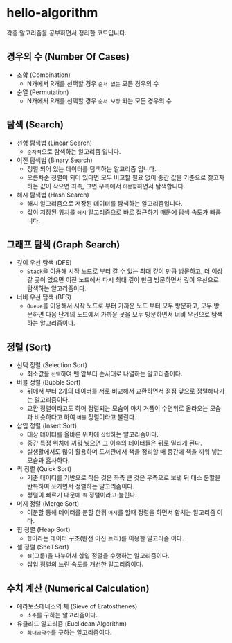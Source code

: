 # hello-algorithm 
각종 알고리즘을 공부하면서 정리한 코드입니다.

## 경우의 수 (Number Of Cases)
- 조합 (Combination)
    - N개에서 R개를 선택할 경우 `순서 없는` 모든 경우의 수
- 순열 (Permutation)
    - N개에서 R개를 선택할 경우 `순서 보장` 되는 모든 경우의 수

## 탐색 (Search)
- 선형 탐색법 (Linear Search)
    - `순차적`으로 탐색하는 알고리즘 입니다.
- 이진 탐색법 (Binary Search)
    - 정렬 되어 있는 데이터를 탐색하는 알고리즘 입니다.
    - 오름차순 정렬이 되어 있다면 모두 비교할 필요 없이 중간 값을 기준으로 찾고자 하는 값이 작으면 좌측, 크면 우측에서 `이분할`하면서 탐색합니다.
- 해시 탐색법 (Hash Search)
    - 해시 알고리즘으로 저장된 데이터를 탐색하는 알고리즘입니다.
    - 값이 저장된 위치를 `해시` 알고리즘으로 바로 접근하기 때문에 탐색 속도가 빠릅니다.

## 그래프 탐색 (Graph Search)
- 깊이 우선 탐색 (DFS)
    - `Stack`을 이용해 시작 노드로 부터 갈 수 있는 최대 깊이 만큼 방문하고, 더 이상 갈 곳이 없으면 이전 노드에서 다시 최대 깊이 만큼 방문하면서 깊이 우선으로 탐색하는 알고리즘이다.
- 너비 우선 탑색 (BFS)
    - `Queue`를 이용해서 시작 노드로 부터 가까운 노드 부터 모두 방문하고, 모두 방문하면 다음 단계의 노드에서 가까운 곳을 모두 방문하면서 너비 우선으로 탐색하는 알고리즘이다.
    
## 정렬 (Sort)
- 선택 정렬 (Selection Sort)
    - 최소값을 `선택`하여 맨 앞부터 순서대로 나열하는 알고리즘이다.
- 버블 정렬 (Bubble Sort)
    - 뒤에서 부터 2개의 데이터를 서로 비교해서 교환하면서 점점 앞으로 정렬해나가는 알고리즘이다.
    - 교환 정렬이라고도 하며 정렬되는 모습이 마치 거품이 수면위로 올라오는 모습과 비슷하다고 하여 `버블` 정렬이라고 불린다.
- 삽입 정렬 (Insert Sort)
    - 대상 데이터를 올바른 위치에 `삽입`하는 알고리즘이다.
    - 중간 특정 위치에 끼워 넣으면 그 이후의 데이터들은 뒤로 밀리게 된다.
    - 실생활에서도 많이 활용하며 도서관에서 책을 정리할 때 중간에 책을 끼워 넣는 모습과 흡사하다.  
- 퀵 정렬 (Quick Sort)
    - 기준 데이터를 기반으로 작은 것은 좌측 큰 것은 우측으로 보낸 뒤 대소 분할을 반복하여 쪼개면서 정렬하는 알고리즘이다.
    - 정렬이 빠르기 때문에 `퀵` 정렬이라고 불린다.
- 머지 정렬 (Merge Sort)
    - 이분할 통해 데이터를 분할 한뒤 `머지`를 할때 정렬을 하면서 합치는 알고리즘 이다. 
- 힙 정렬 (Heap Sort)
    - `힙`이라는 데이터 구조(완전 이진 트리)를 이용한 알고리즘 이다.
- 셸 정렬 (Shell Sort)
    - `셸`(그룹)을 나누어서 삽입 정렬을 수행하는 알고리즘이다.
    - 삽입 정렬의 느린 속도를 개선한 알고리즘이다.

## 수치 계산 (Numerical Calculation)
- 에라토스테네스의 체 (Sieve of Eratosthenes)
    - `소수`를 구하는 알고리즘이다.
- 유클리드 알고리즘 (Euclidean Algorithm)
    - `최대공약수`를 구하는 알고리즘이다.
